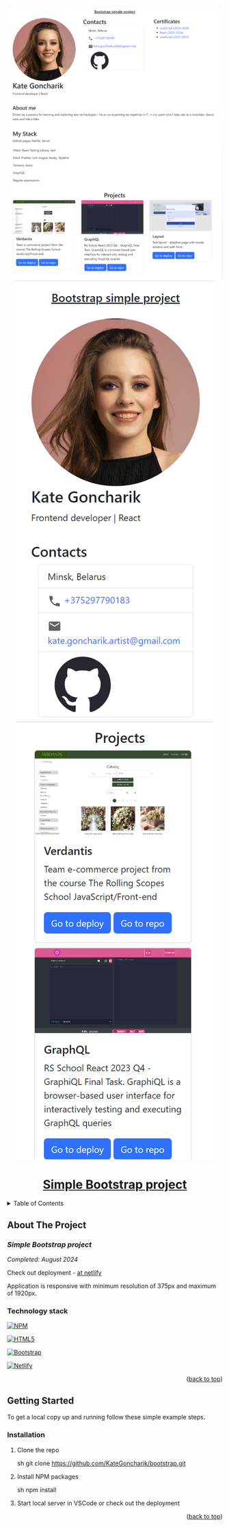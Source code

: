 <a name="readme-top"></a>

<div align="center">
  <a href='https://bootstrap-kate-goncharik.netlify.app'>
    <img src='./src/assets/result.png'>
    <img src='./src/assets/result2.png'>
    <img src='./src/assets/result-mobile.png'>
    <img src='./src/assets/result-mobile2.png'>
    <h1 align="center">Simple Bootstrap project</h1>

  </a>
</div>

<!-- TABLE OF CONTENTS -->
<details>
  <summary>Table of Contents</summary>
  <ol>
    <li>
      <a href="#about-the-project">About The Project</a>
      <ul>
        <li><a href="#technology-stack">Technology stack</a></li>
      </ul>
    </li>
    <li>
      <a href="#getting-started">Getting Started</a>
      <ul>
       <li><a href="#installation">Installation</a></li>
      </ul>
    </li>

  </ol>
</details>

<!-- ABOUT THE PROJECT -->

## About The Project

### _Simple Bootstrap project_

_Completed: August 2024_

Check out deployment - [at netlify](https://bootstrap-kate-goncharik.netlify.app)

Application is responsive with minimum resolution of 375px and maximum of 1920px.

### Technology stack

[![NPM][NPM]][NPM-url]

[![HTML5][HTML5]][HTML5-url]

[![Bootstrap][Bootstrap]][Bootstrap-url]

[![Netlify][Netlify]][Netlify-url]

<p align="right">(<a href="#readme-top">back to top</a>)</p>

<!-- GETTING STARTED -->

## Getting Started

To get a local copy up and running follow these simple example steps.

### Installation

1. Clone the repo

   sh
   git clone <https://github.com/KateGoncharik/bootstrap.git>

2. Install NPM packages

   sh
   npm install

3. Start local server in VSCode or check out the deployment

<p align="right">(<a href="#readme-top">back to top</a>)</p>

[NPM]: https://img.shields.io/badge/NPM-%23CB3837.svg?style=for-the-badge&logo=npm&logoColor=white
[NPM-url]: https://www.npmjs.com
[HTML5]: https://img.shields.io/badge/html5-%23E34F26.svg?style=for-the-badge&logo=html5&logoColor=white
[HTML5-url]: https://html.com/html5/
[Netlify]: https://img.shields.io/badge/netlify-%23000000.svg?style=for-the-badge&logo=netlify&logoColor=#00C7B7
[Netlify-url]: https://www.netlify.com/
[Bootstrap]: https://img.shields.io/badge/Bootstrap-563D7C?style=for-the-badge&logo=bootstrap&logoColor=white
[Bootstrap-url]: https://getbootstrap.com/
